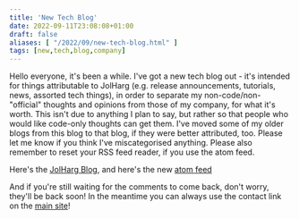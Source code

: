 ```yaml
---
title: 'New Tech Blog'
date: 2022-09-11T23:08:08+01:00
draft: false
aliases: [ "/2022/09/new-tech-blog.html" ]
tags: [new,tech,blog,company]
---
```


Hello everyone, it's been a while. I've got a new tech blog out - it's intended for things attributable to JolHarg (e.g. release announcements, tutorials, news, assorted tech things), in order to separate my non-code/non-"official" thoughts and opinions from those of my company, for what it's worth. This isn't due to anything I plan to say, but rather so that people who would like code-only thoughts can get them. I've moved some of my older blogs from this blog to that blog, if they were better attributed, too. Please let me know if you think I've miscategorised anything. Please also remember to reset your RSS feed reader, if you use the atom feed.

Here's the [JolHarg Blog](https://blog.jolharg,com), and here's the new [atom feed](https://blog.jolharg,com/atom.xml)

And if you're still waiting for the comments to come back, don't worry, they'll be back soon! In the meantime you can always use the contact link on the [main site](https://dandart.co.uk)!